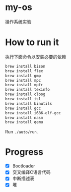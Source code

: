 # my-os
操作系统实验
# How to run it
执行下面命令以安装必要的依赖
```sh
brew install bison
brew install flex
brew install gmp
brew install mpc
brew install mpfr
brew install texinfo
brew install cloog
brew install isl
brew install binutils
brew install gcc
brew install i686-elf-gcc
brew install nasm
brew install qemu
```

Run `./auto/run`.

# Progress 
- [x] Bootloader
- [x] 交叉编译C语言代码
- [x] 中断描述表
- [x] 堆
